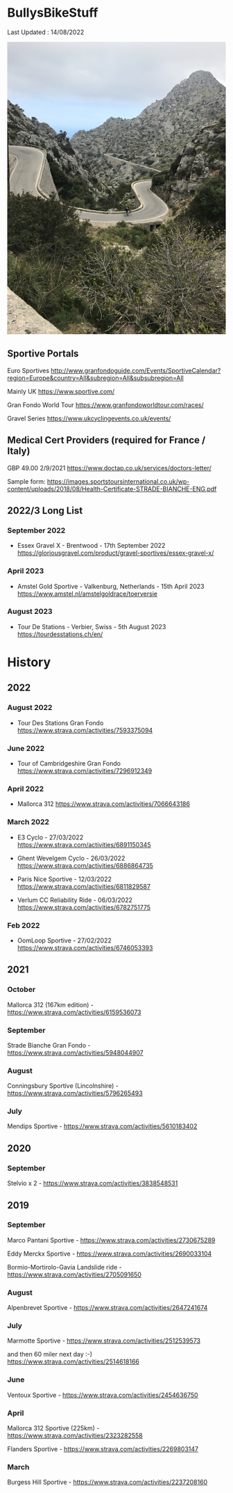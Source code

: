 # BullysBikeStuff

Last Updated : 14/08/2022 

![]( AndySaColobra4.JPG)

## Sportive Portals 
Euro Sportives 
http://www.granfondoguide.com/Events/SportiveCalendar?region=Europe&country=All&subregion=All&subsubregion=All

Mainly UK
https://www.sportive.com/

Gran Fondo World Tour
https://www.granfondoworldtour.com/races/

Gravel Series
https://www.ukcyclingevents.co.uk/events/

## Medical Cert Providers (required for France / Italy)
GBP 49.00 2/9/2021
https://www.doctap.co.uk/services/doctors-letter/

Sample form:
https://images.sportstoursinternational.co.uk/wp-content/uploads/2018/08/Health-Certificate-STRADE-BIANCHE-ENG.pdf

## 2022/3 Long List

### September 2022
* Essex Gravel X - Brentwood - 17th September 2022 
https://gloriousgravel.com/product/gravel-sportives/essex-gravel-x/

### April 2023 
* Amstel Gold Sportive - Valkenburg, Netherlands - 15th April 2023
https://www.amstel.nl/amstelgoldrace/toerversie

### August 2023 
* Tour De Stations - Verbier, Swiss - 5th August 2023
https://tourdesstations.ch/en/

# History

## 2022 

### August 2022

* Tour Des Stations Gran Fondo
https://www.strava.com/activities/7593375094

### June 2022
* Tour of Cambridgeshire Gran Fondo
https://www.strava.com/activities/7296912349

### April 2022
* Mallorca 312 
https://www.strava.com/activities/7066643186

### March 2022
* E3 Cyclo - 27/03/2022   
https://www.strava.com/activities/6891150345

* Ghent Wevelgem Cyclo - 26/03/2022
https://www.strava.com/activities/6886864735

* Paris Nice Sportive - 12/03/2022
https://www.strava.com/activities/6811829587

* Verlum CC Reliability Ride - 06/03/2022
https://www.strava.com/activities/6782751775

### Feb 2022 
* OomLoop Sportive - 27/02/2022
https://www.strava.com/activities/6746053393


## 2021

### October 
Mallorca 312 (167km edition) - https://www.strava.com/activities/6159536073

### September 
Strade Bianche Gran Fondo - https://www.strava.com/activities/5948044907

### August 
Conningsbury Sportive (Lincolnshire) - https://www.strava.com/activities/5796265493

### July 
Mendips Sportive - https://www.strava.com/activities/5610183402

## 2020 

### September 
Stelvio x 2 - https://www.strava.com/activities/3838548531

## 2019

### September
Marco Pantani Sportive - https://www.strava.com/activities/2730675289

Eddy Merckx Sportive - https://www.strava.com/activities/2690033104

Bormio-Mortirolo-Gavia Landslide ride - https://www.strava.com/activities/2705091650


### August 
Alpenbrevet Sportive - https://www.strava.com/activities/2647241674

### July
Marmotte Sportive - https://www.strava.com/activities/2512539573

and then 60 miler next day :-)
https://www.strava.com/activities/2514618166


### June 
Ventoux Sportive - https://www.strava.com/activities/2454636750

### April 
Mallorca 312 Sportive (225km) - https://www.strava.com/activities/2323282558

Flanders Sportive - https://www.strava.com/activities/2269803147

### March
Burgess Hill Sportive - https://www.strava.com/activities/2237208160